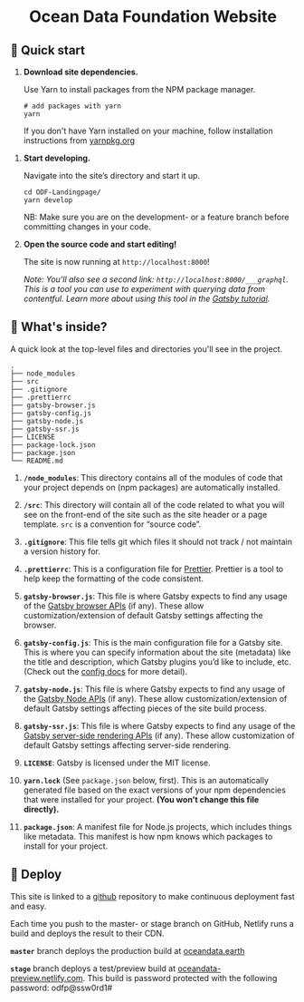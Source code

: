 <h1 align="center">
  Ocean Data Foundation Website
</h1>

## 🚀 Quick start

1.  **Download site dependencies.**

    Use Yarn to install packages from the NPM package manager.

    ```shell
    # add packages with yarn
    yarn
    ```

    If you don't have Yarn installed on your machine, follow installation
    instructions from [yarnpkg.org](https://yarnpkg.com/en/docs/install)

1)  **Start developing.**

    Navigate into the site’s directory and start it up.

    ```shell
    cd ODF-Landingpage/
    yarn develop
    ```

    NB: Make sure you are on the development- or a feature branch before
    committing changes in your code.

1)  **Open the source code and start editing!**

    The site is now running at `http://localhost:8000`!

    _Note: You'll also see a second link: _`http://localhost:8000/___graphql`_.
    This is a tool you can use to experiment with querying data from contentful.
    Learn more about using this tool in the
    [Gatsby tutorial](https://www.gatsbyjs.org/tutorial/part-five/#introducing-graphiql)._

## 🧐 What's inside?

A quick look at the top-level files and directories you'll see in the project.

    .
    ├── node_modules
    ├── src
    ├── .gitignore
    ├── .prettierrc
    ├── gatsby-browser.js
    ├── gatsby-config.js
    ├── gatsby-node.js
    ├── gatsby-ssr.js
    ├── LICENSE
    ├── package-lock.json
    ├── package.json
    └── README.md

1.  **`/node_modules`**: This directory contains all of the modules of code that
    your project depends on (npm packages) are automatically installed.

2.  **`/src`**: This directory will contain all of the code related to what you
    will see on the front-end of the site such as the site header or a page
    template. `src` is a convention for “source code”.

3.  **`.gitignore`**: This file tells git which files it should not track / not
    maintain a version history for.

4.  **`.prettierrc`**: This is a configuration file for
    [Prettier](https://prettier.io/). Prettier is a tool to help keep the
    formatting of the code consistent.

5.  **`gatsby-browser.js`**: This file is where Gatsby expects to find any usage
    of the [Gatsby browser APIs](https://www.gatsbyjs.org/docs/browser-apis/)
    (if any). These allow customization/extension of default Gatsby settings
    affecting the browser.

6.  **`gatsby-config.js`**: This is the main configuration file for a Gatsby
    site. This is where you can specify information about the site (metadata)
    like the title and description, which Gatsby plugins you’d like to include,
    etc. (Check out the
    [config docs](https://www.gatsbyjs.org/docs/gatsby-config/) for more
    detail).

7.  **`gatsby-node.js`**: This file is where Gatsby expects to find any usage of
    the [Gatsby Node APIs](https://www.gatsbyjs.org/docs/node-apis/) (if any).
    These allow customization/extension of default Gatsby settings affecting
    pieces of the site build process.

8.  **`gatsby-ssr.js`**: This file is where Gatsby expects to find any usage of
    the
    [Gatsby server-side rendering APIs](https://www.gatsbyjs.org/docs/ssr-apis/)
    (if any). These allow customization of default Gatsby settings affecting
    server-side rendering.

9.  **`LICENSE`**: Gatsby is licensed under the MIT license.

10. **`yarn.lock`** (See `package.json` below, first). This is an automatically
    generated file based on the exact versions of your npm dependencies that
    were installed for your project. **(You won’t change this file directly).**

11. **`package.json`**: A manifest file for Node.js projects, which includes
    things like metadata. This manifest is how npm knows which packages to
    install for your project.

## 💫 Deploy

This site is linked to a
[github](https://github.com/OceanDataFoundation/ODF-Landingpage) repository to
make continuous deployment fast and easy.

Each time you push to the master- or stage branch on GitHub, Netlify runs a
build and deploys the result to their CDN.

**`master`** branch deploys the production build at
[oceandata.earth](https://www.oceandata.earth/)

**`stage`** branch deploys a test/preview build at
[oceandata-preview.netlify.com](https://oceandata-preview.netlify.com/). This
build is password protected with the following password: odfp@ssw0rd1#

